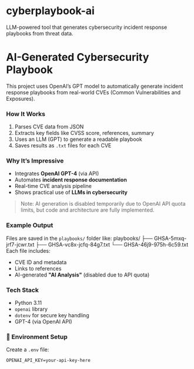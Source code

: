 # cyberplaybook-ai
LLM-powered tool that generates cybersecurity incident response playbooks from threat data.
# AI-Generated Cybersecurity Playbook
This project uses OpenAI’s GPT model to automatically generate incident response playbooks from real-world CVEs (Common Vulnerabilities and Exposures).
### How It Works
1. Parses CVE data from JSON
2. Extracts key fields like CVSS score, references, summary
3. Uses an LLM (GPT) to generate a readable playbook
4. Saves results as `.txt` files for each CVE
### Why It’s Impressive
- Integrates **OpenAI GPT-4** (via API)
- Automates **incident response documentation**
- Real-time CVE analysis pipeline
- Shows practical use of **LLMs in cybersecurity**
> Note: AI generation is disabled temporarily due to OpenAI API quota limits, but code and architecture are fully implemented.
### Example Output
Files are saved in the `playbooks/` folder like:
playbooks/
├── GHSA-5mxq-jrf7-jcwr.txt
├── GHSA-vc8x-jcfq-84g7.txt
└── GHSA-46j9-975h-6c59.txt
Each file includes:
- CVE ID and metadata
- Links to references
- AI-generated **"AI Analysis"** (disabled due to API quota)
### Tech Stack
- Python 3.11
- `openai` library
- `dotenv` for secure key handling
- GPT-4 (via OpenAI API)
### 🔐 Environment Setup
Create a `.env` file:
```env
OPENAI_API_KEY=your-api-key-here